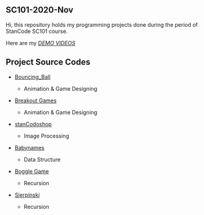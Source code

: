 ## SC101-2020-Nov
Hi, this repository holds my programming projects done during the period of StanCode SC101 course.

Here are my *[DEMO VIDEOS](https://drive.google.com/drive/folders/1Gi3bn9qPW_gR0ISyGzVPLd5Bztdvd7rF?fbclid=IwAR36BW3v_bHn-Idsh-0_ROSWLwrXOzoervZId25OOzH2LX4b6FCGDfULdDg)*

## Project Source Codes
* [Bouncing_Ball](https://github.com/elsa7718/sc101-2020-Nov/blob/main/Upload/bouncing_ball/bouncing_ball.py)
  * Animation & Game Designing
 
* [Breakout Games](https://github.com/elsa7718/sc101-2020-Nov/blob/main/Upload/breakout/breakout.py)
  * Animation & Game Designing
 
* [stanCodoshop](https://github.com/elsa7718/sc101-2020-Nov/blob/main/Upload/stanCodoshop/stanCodoshop.py)
  * Image Processing
 
* [Babynames](https://github.com/elsa7718/sc101-2020-Nov/blob/main/Upload/babynames/babygraphics.py)
  * Data Structure
 
* [Boggle Game](https://github.com/elsa7718/sc101-2020-Nov/blob/main/Upload/boggle/boggle.py)
  * Recursion
 
* [Sierpinski](https://github.com/elsa7718/sc101-2020-Nov/blob/main/Upload/boggle/sierpinski.py)
  * Recursion
